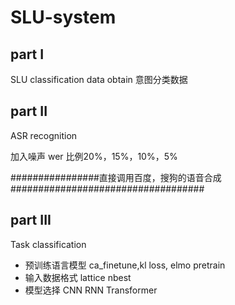 # SLU-system

## part I
SLU classification data obtain
意图分类数据


## part II
ASR recognition

加入噪声 wer 比例20%，15%，10%，5%

################直接调用百度，搜狗的语音合成###################################

## part III
Task classification

- 预训练语言模型  ca_finetune,kl loss, elmo pretrain
- 输入数据格式 lattice  nbest 
- 模型选择 CNN RNN Transformer

